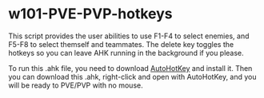 # w101-PVE-PVP-hotkeys
This script provides the user abilities to use F1-F4 to select enemies, and F5-F8 to select themself and teammates. 
The delete key toggles the hotkeys so you can leave AHK running in the background if you please.

To run this .ahk file, you need to download [AutoHotKey](https://www.autohotkey.com/) and install it.
Then you can download this .ahk, right-click and open with AutoHotKey, and you will be ready to PVE/PVP with no mouse.
